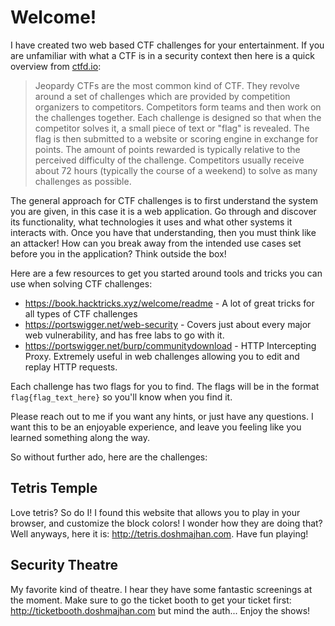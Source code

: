 # Welcome!

I have created two web based CTF challenges for your entertainment. If you are unfamiliar with what a CTF is in a security context then here is a quick overview from [ctfd.io](https://ctfd.io/whats-a-ctf/):
> Jeopardy CTFs are the most common kind of CTF.
They revolve around a set of challenges which are provided by competition organizers to competitors.
Competitors form teams and then work on the challenges together.
Each challenge is designed so that when the competitor solves it, a small piece of text or "flag" is revealed. The flag is then submitted to a website or scoring engine in exchange for points. The amount of points rewarded is typically relative to the perceived difficulty of the challenge.
Competitors usually receive about 72 hours (typically the course of a weekend) to solve as many challenges as possible.

The general approach for CTF challenges is to first understand the system you are given, in this case it is a web application. Go through and discover its functionality, what technologies it uses and what other systems it interacts with. Once you have that understanding, then you must think like an attacker! How can you break away from the intended use cases set before you in the application? Think outside the box!

Here are a few resources to get you started around tools and tricks you can use when solving CTF challenges:
- https://book.hacktricks.xyz/welcome/readme - A lot of great tricks for all types of CTF challenges
- https://portswigger.net/web-security - Covers just about every major web vulnerability, and has free labs to go with it.
- https://portswigger.net/burp/communitydownload - HTTP Intercepting Proxy. Extremely useful in web challenges allowing you to edit and replay HTTP requests.


Each challenge has two flags for you to find. The flags will be in the format `flag{flag_text_here}` so you'll know when you find it.

Please reach out to me if you want any hints, or just have any questions. I want this to be an enjoyable experience, and leave you feeling like you learned something along the way.

So without further ado, here are the challenges:

## Tetris Temple
Love tetris? So do I! I found this website that allows you to play in your browser, and customize the block colors! I wonder how they are doing that? Well anyways, here it is: http://tetris.doshmajhan.com. Have fun playing!

## Security Theatre
My favorite kind of theatre. I hear they have some fantastic screenings at the moment. Make sure to go the ticket booth to get your ticket first: http://ticketbooth.doshmajhan.com but mind the auth... Enjoy the shows!
